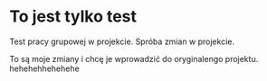 # To jest tylko test
Test pracy grupowej w projekcie.
Spróba zmian w projekcie.

To są moje zmiany i chcę je wprowadzić do oryginalengo projektu.
hehehehhehehehe
